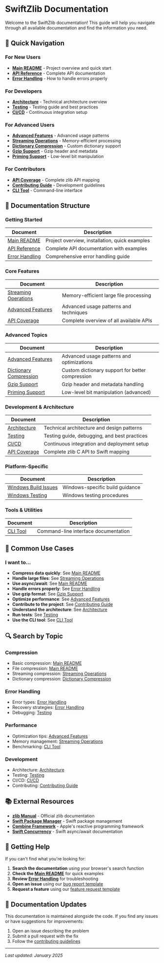 # SwiftZlib Documentation

Welcome to the SwiftZlib documentation! This guide will help you navigate through all available documentation and find the information you need.

## 🚀 Quick Navigation

### For New Users

- **[Main README](../README.md)** - Project overview and quick start
- **[API Reference](API_REFERENCE.md)** - Complete API documentation
- **[Error Handling](ERROR_HANDLING.md)** - How to handle errors properly

### For Developers

- **[Architecture](ARCHITECTURE.md)** - Technical architecture overview
- **[Testing](TESTING.md)** - Testing guide and best practices
- **[CI/CD](CI_CD.md)** - Continuous integration setup

### For Advanced Users

- **[Advanced Features](ADVANCED_FEATURES.md)** - Advanced usage patterns
- **[Streaming Operations](STREAMING.md)** - Memory-efficient processing
- **[Dictionary Compression](DICTIONARY_COMPRESSION.md)** - Custom dictionary support
- **[Gzip Support](GZIP_SUPPORT.md)** - Gzip header and metadata
- **[Priming Support](PRIMING.md)** - Low-level bit manipulation

### For Contributors

- **[API Coverage](API_COVERAGE.md)** - Complete zlib API mapping
- **[Contributing Guide](../CONTRIBUTING.md)** - Development guidelines
- **[CLI Tool](CLI.md)** - Command-line interface

## 📖 Documentation Structure

### Getting Started

| Document                            | Description                                    |
| ----------------------------------- | ---------------------------------------------- |
| [Main README](../README.md)         | Project overview, installation, quick examples |
| [API Reference](API_REFERENCE.md)   | Complete API documentation with examples       |
| [Error Handling](ERROR_HANDLING.md) | Comprehensive error handling guide             |

### Core Features

| Document                                  | Description                             |
| ----------------------------------------- | --------------------------------------- |
| [Streaming Operations](STREAMING.md)      | Memory-efficient large file processing  |
| [Advanced Features](ADVANCED_FEATURES.md) | Advanced usage patterns and techniques  |
| [API Coverage](API_COVERAGE.md)           | Complete overview of all available APIs |

### Advanced Topics

| Document                                            | Description                                      |
| --------------------------------------------------- | ------------------------------------------------ |
| [Advanced Features](ADVANCED_FEATURES.md)           | Advanced usage patterns and optimizations        |
| [Dictionary Compression](DICTIONARY_COMPRESSION.md) | Custom dictionary support for better compression |
| [Gzip Support](GZIP_SUPPORT.md)                     | Gzip header and metadata handling                |
| [Priming Support](PRIMING.md)                       | Low-level bit manipulation (advanced)            |

### Development & Architecture

| Document                        | Description                                  |
| ------------------------------- | -------------------------------------------- |
| [Architecture](ARCHITECTURE.md) | Technical architecture and design patterns   |
| [Testing](TESTING.md)           | Testing guide, debugging, and best practices |
| [CI/CD](CI_CD.md)               | Continuous integration and deployment setup  |
| [API Coverage](API_COVERAGE.md) | Complete zlib C API to Swift mapping         |

### Platform-Specific

| Document                                        | Description                     |
| ----------------------------------------------- | ------------------------------- |
| [Windows Build Issues](WINDOWS_BUILD_ISSUES.md) | Windows-specific build guidance |
| [Windows Testing](WINDOWS_TESTING.md)           | Windows testing procedures      |

### Tools & Utilities

| Document           | Description                          |
| ------------------ | ------------------------------------ |
| [CLI Tool](CLI.md) | Command-line interface documentation |

## 🎯 Common Use Cases

### I want to...

- **Compress data quickly**: See [Main README](../README.md#quick-start)
- **Handle large files**: See [Streaming Operations](STREAMING.md)
- **Use async/await**: See [Main README](../README.md#async-operations)
- **Handle errors properly**: See [Error Handling](ERROR_HANDLING.md)
- **Use gzip format**: See [Gzip Support](GZIP_SUPPORT.md)
- **Optimize performance**: See [Advanced Features](ADVANCED_FEATURES.md)
- **Contribute to the project**: See [Contributing Guide](../CONTRIBUTING.md)
- **Understand the architecture**: See [Architecture](ARCHITECTURE.md)
- **Run tests**: See [Testing](TESTING.md)
- **Use the CLI tool**: See [CLI Tool](CLI.md)

## 🔍 Search by Topic

### Compression

- Basic compression: [Main README](../README.md#basic-compression)
- File compression: [Main README](../README.md#file-operations)
- Streaming compression: [Streaming Operations](STREAMING.md)
- Dictionary compression: [Dictionary Compression](DICTIONARY_COMPRESSION.md)

### Error Handling

- Error types: [Error Handling](ERROR_HANDLING.md#error-types)
- Recovery strategies: [Error Handling](ERROR_HANDLING.md#error-recovery)
- Debugging: [Testing](TESTING.md#debugging-tests)

### Performance

- Optimization tips: [Advanced Features](ADVANCED_FEATURES.md#performance-optimization)
- Memory management: [Streaming Operations](STREAMING.md#memory-management)
- Benchmarking: [CLI Tool](CLI.md#benchmarking)

### Development

- Architecture: [Architecture](ARCHITECTURE.md)
- Testing: [Testing](TESTING.md)
- CI/CD: [CI/CD](CI_CD.md)
- Contributing: [Contributing Guide](../CONTRIBUTING.md)

## 📚 External Resources

- **[zlib Manual](https://zlib.net/manual.html)** - Official zlib documentation
- **[Swift Package Manager](https://swift.org/package-manager/)** - Swift package management
- **[Combine Framework](https://developer.apple.com/documentation/combine)** - Apple's reactive programming framework
- **[Swift Concurrency](https://docs.swift.org/swift-book/documentation/the-swift-programming-language/concurrency/)** - Swift async/await documentation

## 🤝 Getting Help

If you can't find what you're looking for:

1. **Search the documentation** using your browser's search function
2. **Check the [Main README](../README.md)** for quick examples
3. **Review [Error Handling](ERROR_HANDLING.md)** for troubleshooting
4. **Open an issue** using our [bug report template](../.github/ISSUE_TEMPLATE/bug_report.md)
5. **Request a feature** using our [feature request template](../.github/ISSUE_TEMPLATE/feature_request.md)

## 📝 Documentation Updates

This documentation is maintained alongside the code. If you find any issues or have suggestions for improvements:

1. Open an issue describing the problem
2. Submit a pull request with the fix
3. Follow the [contributing guidelines](../CONTRIBUTING.md)

---

_Last updated: January 2025_
